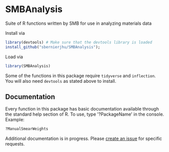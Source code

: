 # SMBAnalysis
 Suite of R functions written by SMB for use in analyzing materials data

Install via
``` R
library(devtools) # Make sure that the devtools library is loaded
install_github("sbernierjhu/SMBAnalysis");
```
Load via
``` R
library(SMBAnalysis)
```
Some of the functions in this package require `tidyverse` and `inflection`. You will also need `devtools` as stated above to install.

## Documentation
Every function in this package has basic documentation available through the standard help section of R. To use, type '?PackageName' in the console. Example: 
``` R
?ManualSmearWeights
```

Additional documentation is in progress. Please [create an issue](https://github.com/sbernierjhu/SMBAnalysis/issues/new/choose) for specific requests.
